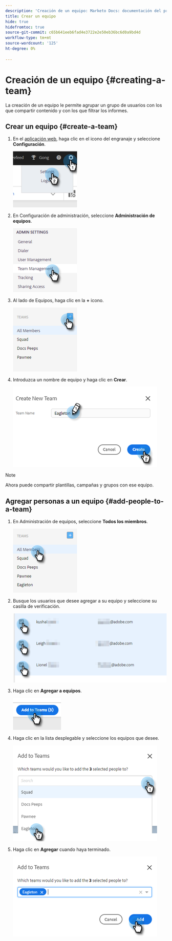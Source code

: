 ```yaml
---
description: 'Creación de un equipo: Marketo Docs: documentación del producto'
title: Crear un equipo
hide: true
hidefromtoc: true
source-git-commit: c65b641eeb6fad4e3722e2e50eb36bc6d0a9bd4d
workflow-type: tm+mt
source-wordcount: '125'
ht-degree: 0%

---
```


# Creación de un equipo {#creating-a-team}

La creación de un equipo le permite agrupar un grupo de usuarios con los que compartir contenido y con los que filtrar los informes.

## Crear un equipo {#create-a-team}

1. En el [aplicación web](https://toutapp.com/login), haga clic en el icono del engranaje y seleccione **Configuración**.

   ![](assets/create-a-team-1.png)

1. En Configuración de administración, seleccione **Administración de equipos**.

   ![](assets/create-a-team-2.png)

1. Al lado de Equipos, haga clic en la **+** icono.

   ![](assets/create-a-team-3.png)

1. Introduzca un nombre de equipo y haga clic en **Crear**.

   ![](assets/create-a-team-4.png)

>[!NOTE]
>
>Ahora puede compartir plantillas, campañas y grupos con ese equipo.

## Agregar personas a un equipo {#add-people-to-a-team}

1. En Administración de equipos, seleccione **Todos los miembros**.

   ![](assets/create-a-team-5.png)

1. Busque los usuarios que desee agregar a su equipo y seleccione su casilla de verificación.

   ![](assets/create-a-team-6.png)

1. Haga clic en **Agregar a equipos**.

   ![](assets/create-a-team-7.png)

1. Haga clic en la lista desplegable y seleccione los equipos que desee.

   ![](assets/create-a-team-8.png)

1. Haga clic en **Agregar** cuando haya terminado.

   ![](assets/create-a-team-9.png)
